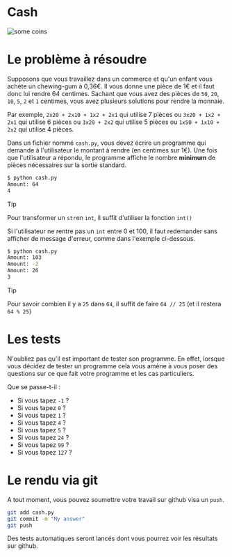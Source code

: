 # Cash

![some coins](https://4.bp.blogspot.com/-H754wB9V3kA/UnAmo0rfwUI/AAAAAAAACbI/TWQineE6nvw/s400/eurocoins.png)

# Le problème à résoudre

Supposons que vous travaillez dans un commerce et qu'un enfant vous achète un chewing-gum à 0,36€.
Il vous donne une pièce de 1€ et il faut donc lui rendre 64 centimes. Sachant que vous avez des pièces de
`50`, `20`, `10`, `5`, `2` et `1` centimes, vous avez plusieurs solutions pour rendre la monnaie.

Par exemple, `2x20 + 2x10 + 1x2 + 2x1` qui utilise 7 pièces ou `3x20 + 1x2 + 2x1` qui utilise 6 pièces ou `3x20 + 2x2` qui utilise 5 pièces ou `1x50 + 1x10 + 2x2` qui utilise 4 pièces.

Dans un fichier nommé `cash.py`, vous devez écrire un programme qui demande à l'utilisateur le montant à rendre (en centimes sur 1€). Une fois que l'utilisateur a répondu, le programme affiche le nombre **minimum** de pièces nécessaires sur la sortie standard.

```bash
$ python cash.py
Amount: 64
4
```

> [!TIP]
> Pour transformer un `str`en `int`, il suffit d'utiliser la fonction `int()`

Si l'utilisateur ne rentre pas un `int` entre 0 et 100, il faut redemander sans afficher de message d'erreur, comme dans l'exemple ci-dessous.

```bash
$ python cash.py
Amount: 103
Amount: -2
Amount: 26
3
```

> [!TIP]
> Pour savoir combien il y a `25` dans `64`, il suffit de faire `64 // 25` (et il restera `64 % 25`)

# Les tests

N'oubliez pas qu'il est important de tester son programme.
En effet, lorsque vous décidez de tester un programme cela vous amène à vous poser des questions
sur ce que fait votre programme et les cas particuliers.

Que se passe-t-il :
* Si vous tapez `-1` ?
* Si vous tapez `0` ?
* Si vous tapez `1` ?
* Si vous tapez `4` ?
* Si vous tapez `5` ?
* Si vous tapez `24` ?
* Si vous tapez `99` ?
* Si vous tapez `127` ?

# Le rendu via git
A tout moment, vous pouvez soumettre votre travail sur github visa un `push`.

```bash
git add cash.py
git commit -m "My answer"
git push
```

Des tests automatiques seront lancés dont vous pourrez voir les résultats sur github.
